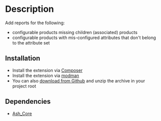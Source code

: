 # Description

Add reports for the following:

+ configurable products missing children (associated) products
+ configurable products with mis-configured attributes that don't belong to the attribute set


## Installation

* Install the extension via [Composer](https://getcomposer.org/)
* Install the extension via [modman](https://github.com/colinmollenhour/modman)
* You can also [download from Github](https://github.com/augustash/ash_reports/archive/master.zip) and unzip the archive in your project root

## Dependencies

* [Ash_Core](https://github.com/augustash/ash_core)
